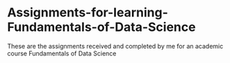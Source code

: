 # Assignments-for-learning-Fundamentals-of-Data-Science
These are the assignments received and completed by me for an academic course Fundamentals of Data Science
